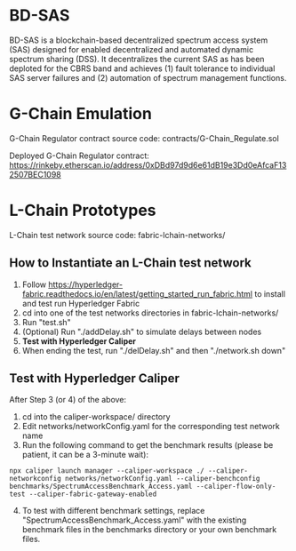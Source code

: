 # BD-SAS

BD-SAS is a blockchain-based decentralized spectrum access system (SAS) designed for enabled decentralized and automated dynamic spectrum sharing (DSS). It decentralizes the current SAS as has been deploted for the CBRS band and achieves (1) fault tolerance to individual SAS server failures and (2) automation of spectrum management functions.

# G-Chain Emulation
G-Chain Regulator contract source code: contracts/G-Chain_Regulate.sol

Deployed G-Chain Regulator contract: https://rinkeby.etherscan.io/address/0xDBd97d9d6e61dB19e3Dd0eAfcaF132507BEC1098

# L-Chain Prototypes
L-Chain test network source code: fabric-lchain-networks/

## How to Instantiate an L-Chain test network
1. Follow https://hyperledger-fabric.readthedocs.io/en/latest/getting_started_run_fabric.html to install and test run Hyperledger Fabric
2. cd into one of the test networks directories in fabric-lchain-networks/
3. Run "test.sh"
4. (Optional) Run "./addDelay.sh" to simulate delays between nodes
5. **Test with Hyperledger Caliper**
6. When ending the test, run "./delDelay.sh" and then "./network.sh down" 

## Test with Hyperledger Caliper
After Step 3 (or 4) of the above:
1. cd into the caliper-workspace/ directory
2. Edit networks/networkConfig.yaml for the corresponding test network name
3. Run the following command to get the benchmark results (please be patient, it can be a 3-minute wait):
```
npx caliper launch manager --caliper-workspace ./ --caliper-networkconfig networks/networkConfig.yaml --caliper-benchconfig benchmarks/SpectrumAccessBenchmark_Access.yaml --caliper-flow-only-test --caliper-fabric-gateway-enabled
```
4. To test with different benchmark settings, replace "SpectrumAccessBenchmark_Access.yaml" with the existing benchmark files in the benchmarks directory or your own benchmark files.
